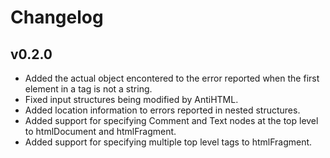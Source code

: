 Changelog
=========

v0.2.0
------

- Added the actual object encontered to the error reported when the
  first element in a tag is not a string.
- Fixed input structures being modified by AntiHTML.
- Added location information to errors reported in nested structures.
- Added support for specifying Comment and Text nodes at the top level
  to htmlDocument and htmlFragment.
- Added support for specifying multiple top level tags to htmlFragment.
